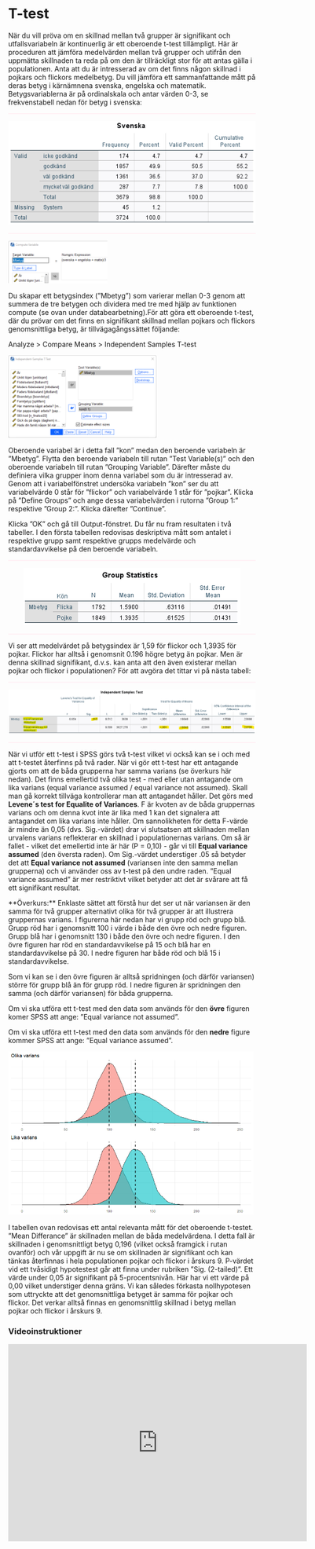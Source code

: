 # T-test

När du vill pröva om en skillnad mellan två grupper är signifikant och utfallsvariabeln är kontinuerlig är
ett oberoende t-test tillämpligt. Här är proceduren att jämföra medelvärden mellan två grupper och
utifrån den uppmätta skillnaden ta reda på om den är tillräckligt stor för att antas gälla i populationen.
Anta att du är intresserad av om det finns någon skillnad i pojkars och flickors medelbetyg. Du vill
jämföra ett sammanfattande mått på deras betyg i kärnämnena svenska, engelska och matematik.
Betygsvariablerna är på ordinalskala och antar värden 0-3, se frekvenstabell nedan för betyg i
svenska:

<hr style="height:2px;border-width:0;color:gray;background-color:LavenderBlush">

<center><img src="images/t_test_1.png"/></center>

<hr style="height:2px;border-width:0;color:gray;background-color:LavenderBlush">

<img src="images/t_test_2.png" width="40%" height="40%" class="cover"/><p>Du skapar ett betygsindex (”Mbetyg”) som varierar mellan 0-3 genom att summera de tre betygen
och dividera med tre med hjälp av funktionen compute (se ovan under databearbetning).För att göra ett oberoende t-test, där du prövar om det finns en signifikant skillnad mellan pojkars och
flickors genomsnittliga betyg, är tillvägagångssättet följande: </p>

Analyze > Compare Means > Independent Samples T-test

<img src="images/t_test_3.png" width="60%" height="60%" class="cover"/><p>Oberoende variabel är i detta fall ”kon” medan den beroende variabeln är ”Mbetyg”. Flytta den
beroende variabeln till rutan ”Test Variable(s)” och den oberoende variabeln till rutan ”Grouping
Variable”. Därefter måste du definiera vilka grupper inom denna variabel som du är intresserad av.
Genom att i variabelfönstret undersöka variabeln ”kon” ser du att variabelvärde 0 står för ”flickor”
och variabelvärde 1 står för ”pojkar”. Klicka på ”Define Groups” och ange dessa variabelvärden i
rutorna ”Group 1:” respektive ”Group 2:”. Klicka därefter ”Continue”.</p>

Klicka ”OK” och gå till Output-fönstret. Du får nu fram resultaten i två tabeller. I den första tabellen
redovisas deskriptiva mått som antalet i respektive grupp samt respektive grupps medelvärde och
standardavvikelse på den beroende variabeln.

<hr style="height:2px;border-width:0;color:gray;background-color:LavenderBlush">

<center><img src="images/t_test_4.png"/></center>

<hr style="height:2px;border-width:0;color:gray;background-color:LavenderBlush">

Vi ser att medelvärdet på betygsindex är 1,59 för flickor och 1,3935 för pojkar. Flickor har alltså i genomsnit 0.196 högre betyg än pojkar. Men är denna skillnad signifikant, d.v.s. kan anta att den även existerar mellan pojkar och
flickor i populationen? För att avgöra det tittar vi på nästa tabell:

<hr style="height:2px;border-width:0;color:gray;background-color:LavenderBlush">

<center><img src="images/t_test_5.png" width="100%" height="100%"/></center>

<hr style="height:2px;border-width:0;color:gray;background-color:LavenderBlush">

När vi utför ett t-test i SPSS görs två t-test vilket vi också kan se i och med att t-testet återfinns på två rader. När vi gör ett t-test har ett antagande gjorts om att de båda grupperna har samma
varians (se överkurs här nedan). Det finns emellertid två olika test - med eller utan antagande om lika varians (equal variance
assumed / equal variance not assumed). Skall man gå korrekt tillväga kontrollerar man att antagandet
håller. Det görs med **Levene´s test for Equalite of Variances**. F är kvoten av de båda gruppernas varians
och om denna kvot inte är lika med 1 kan det signalera att antagandet om lika varians inte håller. Om
sannolikheten för detta F-värde är mindre än 0,05 (dvs. Sig.-värdet) drar vi slutsatsen att skillnaden mellan urvalens
varians reflekterar en skillnad i populationernas varians. Om så är fallet - vilket det emellertid inte är här (P = 0,10) - går vi till **Equal variance assumed** (den översta raden). Om Sig.-värdet understiger .05 så betyder det att **Equal variance not assumed** (variansen inte den samma mellan grupperna) och vi använder oss av t-test på den undre raden. ”Equal variance assumed” är mer restriktivt vilket betyder att det är svårare att få ett signifikant resultat.

<div class="rmdnote">
<p>**Överkurs:** Enklaste sättet att förstå hur det ser ut när variansen är den samma för två grupper alternativt olika för två grupper är att illustrera gruppernas varians. I figurerna här nedan har vi grupp röd och grupp blå. Grupp röd har i genomsnitt 100 i värde i både den övre och nedre figuren. Grupp blå har i genomsnitt 130 i både den övre och nedre figuren. I den övre figuren har röd en standardavvikelse på 15 och blå har en standardavvikelse på 30. I nedre figuren har både röd och blå 15 i standardavvikelse.

Som vi kan se i den övre figuren är alltså spridningen (och därför variansen) större för grupp blå än för grupp röd. I nedre figuren är spridningen den samma (och därför variansen) för båda grupperna.

Om vi ska utföra ett t-test med den data som används för  den <b>övre</b> figuren komer SPSS att ange: ”Equal variance not assumed”.

Om vi ska utföra ett t-test med den data som används för den <b>nedre</b> figure kommer SPSS att ange: ”Equal variance assumed”.

<img src="images/levenes_test.png" width="99%" height="99%"/>
</p>
</div>

I tabellen ovan redovisas ett antal relevanta mått för det oberoende t-testet. ”Mean Differance” är
skillnaden mellan de båda medelvärdena. I detta fall är skillnaden i genomsnittligt betyg 0,196 (vilket också framgick i rutan ovanför) och vår uppgift är nu se om skillnaden är signifikant och kan tänkas återfinnas i hela populationen pojkar och flickor i årskurs 9. P-värdet vid ett tvåsidigt hypotestest går att finna under rubriken ”Sig. (2-tailed)”. Ett värde under 0,05 är signifikant på 5-procentsnivån. Här har vi ett värde på 0,00 vilket understiger denna gräns. Vi kan således förkasta nollhypotesen som uttryckte att det genomsnittliga betyget är samma för pojkar och flickor. Det verkar alltså finnas en genomsnittlig skillnad i betyg mellan pojkar och flickor i årskurs 9. 



### Videoinstruktioner

<center><iframe id="kaltura_player" src="https://api.kaltura.nordu.net/p/365/sp/36500/embedIframeJs/uiconf_id/23452190/partner_id/365?iframeembed=true&playerId=kaltura_player&entry_id=0_xer9ix8c&flashvars[streamerType]=auto&amp;flashvars[localizationCode]=sv_SE&amp;flashvars[leadWithHTML5]=true&amp;flashvars[sideBarContainer.plugin]=true&amp;flashvars[sideBarContainer.position]=left&amp;flashvars[sideBarContainer.clickToClose]=true&amp;flashvars[chapters.plugin]=true&amp;flashvars[chapters.layout]=vertical&amp;flashvars[chapters.thumbnailRotator]=false&amp;flashvars[streamSelector.plugin]=true&amp;flashvars[EmbedPlayer.SpinnerTarget]=videoHolder&amp;flashvars[dualScreen.plugin]=true&amp;flashvars[hotspots.plugin]=1&amp;flashvars[Kaltura.addCrossoriginToIframe]=true&amp;&wid=0_iyoqsaxu" width="608" height="402" allowfullscreen webkitallowfullscreen mozAllowFullScreen allow="autoplay *; fullscreen *; encrypted-media *" sandbox="allow-forms allow-same-origin allow-scripts allow-top-navigation allow-pointer-lock allow-popups allow-modals allow-orientation-lock allow-popups-to-escape-sandbox allow-presentation allow-top-navigation-by-user-activation" frameborder="0" title="Kaltura Player"></iframe></center>
